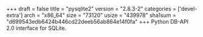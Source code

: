 +++
draft = false
title = "pysqlite2"
version = "2.8.3-2"
categories = ['devel-extra']
arch = "x86_64"
size = "73120"
usize = "439978"
sha1sum = "d699543edb6424b446cd22deeb56ab864e14f0fa"
+++
Python DB-API 2.0 interface for SQLite.